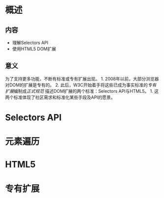 # 概述
## 内容
- 理解Selectors API
- 使用HTML5 DOM扩展
## 意义
为了支持更多功能，不断有标准或专有扩展出现。
	1. 2008年以前，大部分浏览器对DOM的扩展是专有的。
	2. 此后，W3C开始着手将这些已成为事实标准的*专有扩展*编制成*正式规范* 
描述DOM扩展的两个标准：Selectors API与HTML5。
	1. 这两个标准体现了社区需求和标准化某些手段及API的愿景。
# Selectors API

# 元素遍历

# HTML5

# 专有扩展


